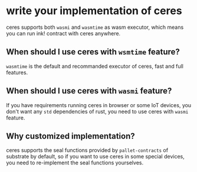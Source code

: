 # write your implementation of ceres

ceres supports both `wasmi` and `wasmtime` as wasm executor, which means 
you can run ink! contract with ceres anywhere.


## When should I use ceres with `wsmtime` feature?

`wasmtime` is the default and recommanded executor of ceres, fast and
full features.


## When should I use ceres with `wasmi` feature?

If you have requirements running ceres in browser or some IoT devices,
you don't want any `std` dependencies of rust, you need to use ceres
with `wasmi` feature.


## Why customized implementation?

ceres supports the seal functions provided by `pallet-contracts` of 
substrate by default, so if you want to use ceres in some special 
devices, you need to re-implement the seal functions yourselves.
